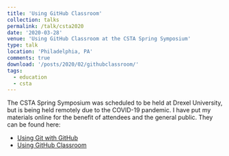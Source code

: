 ```yaml
---
title: 'Using GitHub Classroom'
collection: talks
permalink: /talk/csta2020
date: '2020-03-28'
venue: 'Using GitHub Classroom at the CSTA Spring Symposium'
type: talk
location: 'Philadelphia, PA'
comments: true
download: '/posts/2020/02/githubclassroom/'
tags:
  - education
  - csta
---
```


The CSTA Spring Symposium was scheduled to be held at Drexel University, but is being held remotely due to the COVID-19 pandemic.  I have put my materials online for the benefit of attendees and the general public.  They can be found here:

* [Using Git with GitHub](/posts/2020/02/github/)
* [Using GitHub Classroom](/posts/2020/02/githubclassroom/)